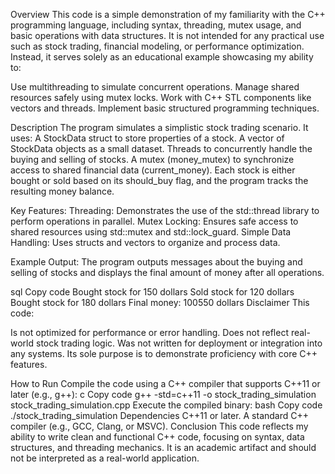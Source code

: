 Overview
This code is a simple demonstration of my familiarity with the C++ programming language, including syntax, threading, mutex usage, and basic operations with data structures. It is not intended for any practical use such as stock trading, financial modeling, or performance optimization. Instead, it serves solely as an educational example showcasing my ability to:

Use multithreading to simulate concurrent operations.
Manage shared resources safely using mutex locks.
Work with C++ STL components like vectors and threads.
Implement basic structured programming techniques.

Description
The program simulates a simplistic stock trading scenario. It uses:
A StockData struct to store properties of a stock.
A vector of StockData objects as a small dataset.
Threads to concurrently handle the buying and selling of stocks.
A mutex (money_mutex) to synchronize access to shared financial data (current_money).
Each stock is either bought or sold based on its should_buy flag, and the program tracks the resulting money balance.

Key Features:
Threading: Demonstrates the use of the std::thread library to perform operations in parallel.
Mutex Locking: Ensures safe access to shared resources using std::mutex and std::lock_guard.
Simple Data Handling: Uses structs and vectors to organize and process data.

Example Output:
The program outputs messages about the buying and selling of stocks and displays the final amount of money after all operations.

sql
Copy code
Bought stock for 150 dollars
Sold stock for 120 dollars
Bought stock for 180 dollars
Final money: 100550 dollars
Disclaimer
This code:

Is not optimized for performance or error handling.
Does not reflect real-world stock trading logic.
Was not written for deployment or integration into any systems.
Its sole purpose is to demonstrate proficiency with core C++ features.

How to Run
Compile the code using a C++ compiler that supports C++11 or later (e.g., g++):
c
Copy code
g++ -std=c++11 -o stock_trading_simulation stock_trading_simulation.cpp
Execute the compiled binary:
bash
Copy code
./stock_trading_simulation
Dependencies
C++11 or later.
A standard C++ compiler (e.g., GCC, Clang, or MSVC).
Conclusion
This code reflects my ability to write clean and functional C++ code, focusing on syntax, data structures, and threading mechanics. It is an academic artifact and should not be interpreted as a real-world application.
